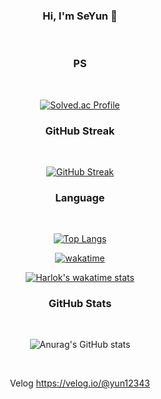 


<!--
**ParkSeYun98/ParkSeYun98** is a ✨ _special_ ✨ repository because its `README.md` (this file) appears on your GitHub profile.

Here are some ideas to get you started:

- 🔭 I’m currently working on ...
- 🌱 I’m currently learning ...
- 👯 I’m looking to collaborate on ...
- 🤔 I’m looking for help with ...
- 💬 Ask me about ...
- 📫 How to reach me: ...
- 😄 Pronouns: ...
- ⚡ Fun fact: ...
-->



<div align="center">
  
  ### Hi, I'm SeYun 👋
  
  <br />
  
  ### PS

  <br/>
  
  [![Solved.ac Profile](http://mazassumnida.wtf/api/generate_badge?boj=yun12343)](https://solved.ac/yun12343)<br/>

  ### GitHub Streak
  
  </br>
  
  [![GitHub Streak](https://streak-stats.demolab.com/?user=leverest96&theme=dark)](https://git.io/streak-stats)<br/>

  ### Language

  <br/>

  [![Top Langs](https://github-readme-stats.vercel.app/api/top-langs/?username=ParkSeYun98&layout=compact)](https://github.com/anuraghazra/github-readme-stats)

  [![wakatime](https://wakatime.com/badge/user/baaaeb87-f67e-4d16-851d-e5de49dc1f3e.svg)](https://wakatime.com/@baaaeb87-f67e-4d16-851d-e5de49dc1f3e)

  [![Harlok's wakatime stats](https://github-readme-stats.vercel.app/api/wakatime?username=ParkSeYun98&layout=compact)](https://github.com/anuraghazra/github-readme-stats)

  ### GitHub Stats
  <br/>

  ![Anurag's GitHub stats](https://github-readme-stats.vercel.app/api?username=ParkSeYun98&show_icons=true&theme=tokyonight&bg_color=30,e96443,904e95&title_color=fff&text_color=fff)
  
  <br/>
  
  Velog
  https://velog.io/@yun12343
  <br/>
</div>
